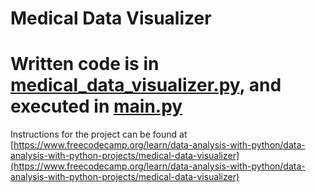 # Medical Data Visualizer

# Written code is in [medical_data_visualizer.py](medical_data_visualizer.py), and executed in [main.py](main.py)

Instructions for the project can be found at [https://www.freecodecamp.org/learn/data-analysis-with-python/data-analysis-with-python-projects/medical-data-visualizer](https://www.freecodecamp.org/learn/data-analysis-with-python/data-analysis-with-python-projects/medical-data-visualizer)
